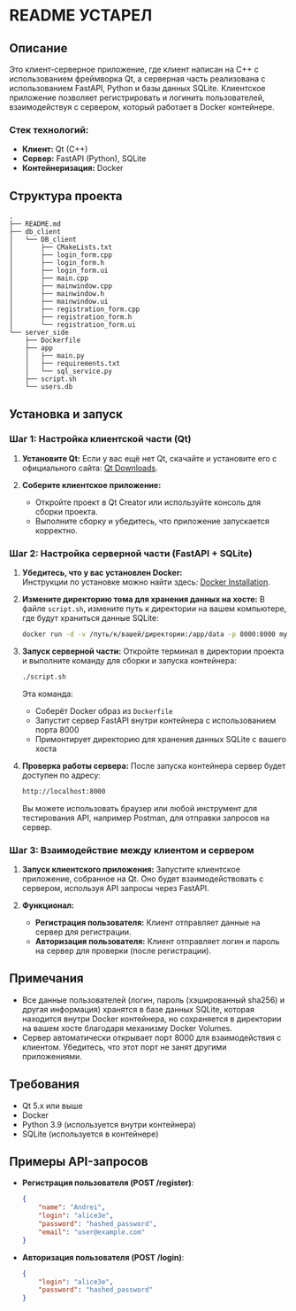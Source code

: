 # README УСТАРЕЛ

## Описание
Это клиент-серверное приложение, где клиент написан на C++ с использованием фреймворка Qt, а серверная часть реализована с использованием FastAPI, Python и базы данных SQLite. Клиентское приложение позволяет регистрировать и логинить пользователей, взаимодействуя с сервером, который работает в Docker контейнере.

### Стек технологий:
- **Клиент:** Qt (C++)
- **Сервер:** FastAPI (Python), SQLite
- **Контейнеризация:** Docker

## Структура проекта
```
.
├── README.md
├── db_client
│   └── DB_client
│       ├── CMakeLists.txt
│       ├── login_form.cpp
│       ├── login_form.h
│       ├── login_form.ui
│       ├── main.cpp
│       ├── mainwindow.cpp
│       ├── mainwindow.h
│       ├── mainwindow.ui
│       ├── registration_form.cpp
│       ├── registration_form.h
│       └── registration_form.ui
└── server_side
    ├── Dockerfile
    ├── app
    │   ├── main.py
    │   ├── requirements.txt
    │   └── sql_service.py
    ├── script.sh
    └── users.db
```

## Установка и запуск

### Шаг 1: Настройка клиентской части (Qt)
1. **Установите Qt:**
   Если у вас ещё нет Qt, скачайте и установите его с официального сайта: [Qt Downloads](https://www.qt.io/download).
   
2. **Соберите клиентское приложение:**
   - Откройте проект в Qt Creator или используйте консоль для сборки проекта.
   - Выполните сборку и убедитесь, что приложение запускается корректно.

### Шаг 2: Настройка серверной части (FastAPI + SQLite)

1. **Убедитесь, что у вас установлен Docker:**  
   Инструкции по установке можно найти здесь: [Docker Installation](https://docs.docker.com/get-docker/).

2. **Измените директорию тома для хранения данных на хосте:**
   В файле `script.sh`, измените путь к директории на вашем компьютере, где будут храниться данные SQLite:
   ```bash
   docker run -d -v /путь/к/вашей/директории:/app/data -p 8000:8000 my_fastapi_app
   ```

3. **Запуск серверной части:**
   Откройте терминал в директории проекта и выполните команду для сборки и запуска контейнера:
   ```bash
   ./script.sh
   ```
   Эта команда:
   - Соберёт Docker образ из `Dockerfile`
   - Запустит сервер FastAPI внутри контейнера с использованием порта 8000
   - Примонтирует директорию для хранения данных SQLite с вашего хоста

4. **Проверка работы сервера:**
   После запуска контейнера сервер будет доступен по адресу:
   ```bash
   http://localhost:8000
   ```

   Вы можете использовать браузер или любой инструмент для тестирования API, например Postman, для отправки запросов на сервер.

### Шаг 3: Взаимодействие между клиентом и сервером

1. **Запуск клиентского приложения:**
   Запустите клиентское приложение, собранное на Qt. Оно будет взаимодействовать с сервером, используя API запросы через FastAPI.

2. **Функционал:**
   - **Регистрация пользователя:** Клиент отправляет данные на сервер для регистрации.
   - **Авторизация пользователя:** Клиент отправляет логин и пароль на сервер для проверки (после регистрации).

## Примечания

- Все данные пользователей (логин, пароль (хэшированный sha256) и другая информация) хранятся в базе данных SQLite, которая находится внутри Docker контейнера, но сохраняется в директории на вашем хосте благодаря механизму Docker Volumes.
- Сервер автоматически открывает порт 8000 для взаимодействия с клиентом. Убедитесь, что этот порт не занят другими приложениями.

## Требования

- Qt 5.x или выше
- Docker
- Python 3.9 (используется внутри контейнера)
- SQLite (используется в контейнере)

## Примеры API-запросов

- **Регистрация пользователя (POST /register)**:
   ```json
   {
       "name": "Andrei",
       "login": "alice3e",
       "password": "hashed_password",
       "email": "user@example.com"
   }
   ```

- **Авторизация пользователя (POST /login)**:
   ```json
   {
       "login": "alice3e",
       "password": "hashed_password"
   }
   ```


